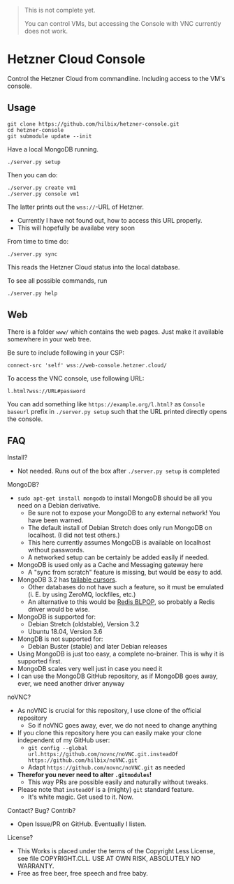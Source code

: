 > This is not complete yet.
>
> You can control VMs, but accessing the Console with VNC currently does not work.

# Hetzner Cloud Console

Control the Hetzner Cloud from commandline.  Including access to the VM's console.


## Usage

	git clone https://github.com/hilbix/hetzner-console.git
	cd hetzner-console
	git submodule update --init

Have a local MongoDB running.

	./server.py setup

Then you can do:

	./server.py create vm1
	./server.py console vm1

The latter prints out the `wss://`-URL of Hetzner.

- Currently I have not found out, how to access this URL properly.
- This will hopefully be availabe very soon

From time to time do:

	./server.py sync

This reads the Hetzner Cloud status into the local database.

To see all possible commands, run

	./server.py help


## Web

There is a folder `www/` which contains the web pages.
Just make it available somewhere in your web tree.

Be sure to include following in your CSP:

	connect-src 'self' wss://web-console.hetzner.cloud/

To access the VNC console, use following URL:

	l.html?wss://URL#password

You can add something like `https://example.org/l.html?` as `Console baseurl` prefix in `./server.py setup`
such that the URL printed directly opens the console.


## FAQ

Install?

- Not needed.  Runs out of the box after `./server.py setup` is completed

MongoDB?

- `sudo apt-get install mongodb` to install MongoDB should be all you need on a Debian derivative.
  - Be sure not to expose your MongoDB to any external network!  You have been warned.
  - The default install of Debian Stretch does only run MongoDB on localhost.  (I did not test others.)
  - This here currently assumes MongoDB is available on localhost without passwords.
  - A networked setup can be certainly be added easily if needed.
- MongoDB is used only as a Cache and Messaging gateway here
  - A "sync from scratch" feature is missing, but would be easy to add.
- MongoDB 3.2 has [tailable cursors](https://docs.mongodb.com/manual/reference/method/cursor.tailable/).
  - Other databases do not have such a feature, so it must be emulated (i. E. by using ZeroMQ, lockfiles, etc.)
  - An alternative to this would be [Redis BLPOP](https://redis.io/commands/blpop),
    so probably a Redis driver would be wise.
- MongoDB is supported for:
  - Debian Stretch (oldstable), Version 3.2
  - Ubuntu 18.04, Version 3.6
- MongDB is not supported for:
  - Debian Buster (stable) and later Debian releases
- Using MongoDB is just too easy, a complete no-brainer.  This is why it is supported first.
- MongoDB scales very well just in case you need it
- I can use the MongoDB GitHub repository, as if MongoDB goes away, ever, we need another driver anyway

noVNC?

- As noVNC is crucial for this repository, I use clone of the official repository
  - So if noVNC goes away, ever, we do not need to change anything
- If you clone this repository here you can easily make your clone independent of my GitHub user:
  - `git config --global url.https://github.com/novnc/noVNC.git.insteadOf https://github.com/hilbix/noVNC.git`
  - Adapt `https://github.com/novnc/noVNC.git` as needed
- **Therefor you never need to alter `.gitmodules`!**
  - This way PRs are possible easily and naturally without tweaks.
- Please note that `insteadOf` is a (mighty) `git` standard feature.
  - It's white magic.  Get used to it.  Now.

Contact?  Bug?  Contrib?

- Open Issue/PR on GitHub.  Eventually I listen.

License?

- This Works is placed under the terms of the Copyright Less License,  
  see file COPYRIGHT.CLL.  USE AT OWN RISK, ABSOLUTELY NO WARRANTY.
- Free as free beer, free speech and free baby.

